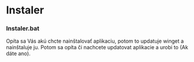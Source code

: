 # Instaler
### Instaler.bat
<p>Opíta sa Vás akú chcte nainštalovať aplikaciu, potom to updatuje winget a nainštaluje ju. Potom sa opíta či nachcete updatovat aplikacie a urobi to (Ak dáte ano).</p>
